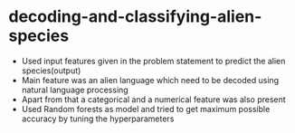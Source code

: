 # decoding-and-classifying-alien-species
* Used input features given in the problem statement to predict the alien species(output)
* Main feature was an alien language which need to be decoded using natural language processing 
* Apart from that a categorical and a numerical feature was also present
* Used Random forests as model and tried to get maximum possible accuracy by tuning the hyperparameters
